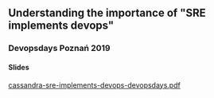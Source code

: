 ## Understanding the importance of "SRE implements devops"

### Devopsdays Poznań 2019

#### Slides

[cassandra-sre-implements-devops-devopsdays.pdf](cassandra-sre-implements-devops-devopsdays.pdf)
